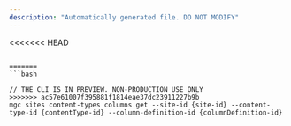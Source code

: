 ```yaml
---
description: "Automatically generated file. DO NOT MODIFY"
---
```


<<<<<<< HEAD
```cli

=======
```bash

// THE CLI IS IN PREVIEW. NON-PRODUCTION USE ONLY
>>>>>>> ac57e61007f395881f1814eae37dc23911227b9b
mgc sites content-types columns get --site-id {site-id} --content-type-id {contentType-id} --column-definition-id {columnDefinition-id}

```